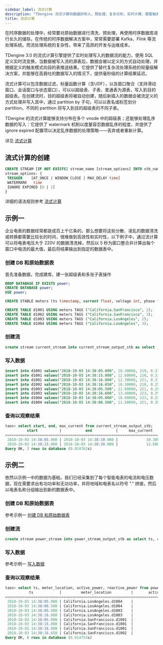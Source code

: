 ```yaml
---
sidebar_label: 流式计算
description: "TDengine 流式计算将数据的写入、预处理、复杂分析、实时计算、报警触发等功能融为一体，是一个能够降低用户部署成本、存储成本和运维成本的计算引擎。"
title: 流式计算
---
```


在时序数据的处理中，经常要对原始数据进行清洗、预处理，再使用时序数据库进行长久的储存。在传统的时序数据解决方案中，常常需要部署 Kafka、Flink 等流处理系统。而流处理系统的复杂性，带来了高昂的开发与运维成本。

TDengine 3.0 的流式计算引擎提供了实时处理写入的数据流的能力，使用 SQL 定义实时流变换，当数据被写入流的源表后，数据会被以定义的方式自动处理，并根据定义的触发模式向目的表推送结果。它提供了替代复杂流处理系统的轻量级解决方案，并能够在高吞吐的数据写入的情况下，提供毫秒级的计算结果延迟。

流式计算可以包含数据过滤，标量函数计算（含UDF），以及窗口聚合（支持滑动窗口、会话窗口与状态窗口），可以以超级表、子表、普通表为源表，写入到目的超级表。在创建流时，目的超级表将被自动创建，随后新插入的数据会被流定义的方式处理并写入其中，通过 partition by 子句，可以以表名或标签划分 partition，不同的 partition 将写入到目的超级表的不同子表。

TDengine 的流式计算能够支持分布在多个 vnode 中的超级表；还能够处理乱序数据的写入：它提供了 watermark 机制以度量容忍数据乱序的程度，并提供了 ignore expired 配置项以决定乱序数据的处理策略——丢弃或者重新计算。

详见 [流式计算](../../taos-sql/stream)


## 流式计算的创建

```sql
CREATE STREAM [IF NOT EXISTS] stream_name [stream_options] INTO stb_name AS subquery
stream_options: {
 TRIGGER    [AT_ONCE | WINDOW_CLOSE | MAX_DELAY time]
 WATERMARK   time
 IGNORE EXPIRED [0 | 1]
}
```

详细的语法规则参考 [流式计算](../../taos-sql/stream)

## 示例一

企业电表的数据经常都是成百上千亿条的，那么想要将这些分散、凌乱的数据清洗或转换都需要比较长的时间，很难做到高效性和实时性，以下例子中，通过流计算可以将电表电压大于 220V 的数据清洗掉，然后以 5 秒为窗口整合并计算出每个窗口中电流的最大值，最后将结果输出到指定的数据表中。

### 创建 DB 和原始数据表

首先准备数据，完成建库、建一张超级表和多张子表操作

```sql
DROP DATABASE IF EXISTS power;
CREATE DATABASE power;
USE power;

CREATE STABLE meters (ts timestamp, current float, voltage int, phase float) TAGS (location binary(64), groupId int);

CREATE TABLE d1001 USING meters TAGS ("California.SanFrancisco", 2);
CREATE TABLE d1002 USING meters TAGS ("California.SanFrancisco", 3);
CREATE TABLE d1003 USING meters TAGS ("California.LosAngeles", 2);
CREATE TABLE d1004 USING meters TAGS ("California.LosAngeles", 3);
```

### 创建流

```sql
create stream current_stream into current_stream_output_stb as select _wstart as start, _wend as end, max(current) as max_current from meters where voltage <= 220 interval (5s);
```

### 写入数据
```sql
insert into d1001 values("2018-10-03 14:38:05.000", 10.30000, 219, 0.31000);
insert into d1001 values("2018-10-03 14:38:15.000", 12.60000, 218, 0.33000);
insert into d1001 values("2018-10-03 14:38:16.800", 12.30000, 221, 0.31000);
insert into d1002 values("2018-10-03 14:38:16.650", 10.30000, 218, 0.25000);
insert into d1003 values("2018-10-03 14:38:05.500", 11.80000, 221, 0.28000);
insert into d1003 values("2018-10-03 14:38:16.600", 13.40000, 223, 0.29000);
insert into d1004 values("2018-10-03 14:38:05.000", 10.80000, 223, 0.29000);
insert into d1004 values("2018-10-03 14:38:06.500", 11.50000, 221, 0.35000);
```

### 查询以观察结果

```sql
taos> select start, end, max_current from current_stream_output_stb;
          start          |           end           |     max_current      |
===========================================================================
 2018-10-03 14:38:05.000 | 2018-10-03 14:38:10.000 |             10.30000 |
 2018-10-03 14:38:15.000 | 2018-10-03 14:38:20.000 |             12.60000 |
Query OK, 2 rows in database (0.018762s)
```

## 示例二

依然以示例一中的数据为基础，我们已经采集到了每个智能电表的电流和电压数据，现在需要求出有功功率和无功功率，并将地域和电表名以符号 "." 拼接，然后以电表名称分组输出到新的数据表中。

### 创建 DB 和原始数据表

参考示例一 [创建 DB 和原始数据表](#创建-db-和原始数据表)

### 创建流

```sql
create stream power_stream into power_stream_output_stb as select ts, concat_ws(".", location, tbname) as meter_location, current*voltage*cos(phase) as active_power, current*voltage*sin(phase) as reactive_power from meters partition by tbname;
```

### 写入数据

参考示例一 [写入数据](#写入数据)

### 查询以观察结果
```sql
taos> select ts, meter_location, active_power, reactive_power from power_stream_output_stb;
           ts            |         meter_location         |       active_power        |      reactive_power       |
===================================================================================================================
 2018-10-03 14:38:05.000 | California.LosAngeles.d1004    |            2307.834596289 |             688.687331847 |
 2018-10-03 14:38:06.500 | California.LosAngeles.d1004    |            2387.415754896 |             871.474763418 |
 2018-10-03 14:38:05.500 | California.LosAngeles.d1003    |            2506.240411679 |             720.680274962 |
 2018-10-03 14:38:16.600 | California.LosAngeles.d1003    |            2863.424274422 |             854.482390839 |
 2018-10-03 14:38:05.000 | California.SanFrancisco.d1001  |            2148.178871730 |             688.120784090 |
 2018-10-03 14:38:15.000 | California.SanFrancisco.d1001  |            2598.589176205 |             890.081451418 |
 2018-10-03 14:38:16.800 | California.SanFrancisco.d1001  |            2588.728381186 |             829.240910475 |
 2018-10-03 14:38:16.650 | California.SanFrancisco.d1002  |            2175.595991997 |             555.520860397 |
Query OK, 8 rows in database (0.014753s)
```
